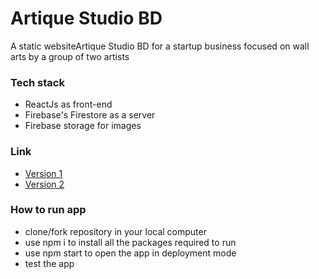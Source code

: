 # Artique Studio BD

A static websiteArtique Studio BD for a startup business focused on wall arts by a group of two artists

### Tech stack
- ReactJs as front-end
- Firebase's Firestore as a server
- Firebase storage for images

### Link
- [Version 1](https://artiquestudiobd.com/)
- [Version 2](https://artique-studio.pages.dev/)

### How to run app
- clone/fork repository in your local computer
- use npm i to install all the packages required to run
- use npm start to open the app in deployment mode
- test the app
